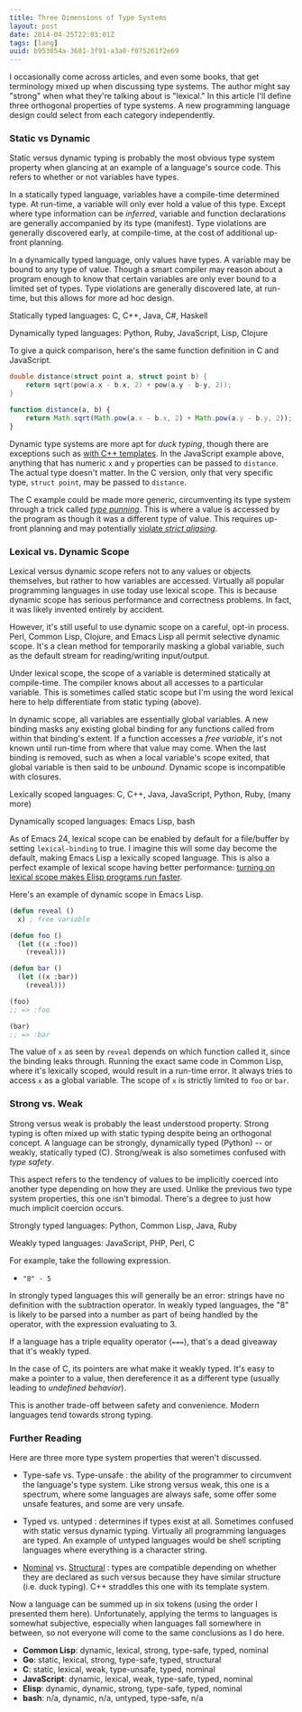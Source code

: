 ```yaml
---
title: Three Dimensions of Type Systems
layout: post
date: 2014-04-25T22:03:01Z
tags: [lang]
uuid: b953054a-3681-3f91-a3a0-f075261f2e69
---
```


I occasionally come across articles, and even some books, that get
terminology mixed up when discussing type systems. The author might
say "strong" when what they're talking about is "lexical." In this
article I'll define three orthogonal properties of type systems. A new
programming language design could select from each category
independently.

### Static vs Dynamic

Static versus dynamic typing is probably the most obvious type system
property when glancing at an example of a language's source code. This
refers to whether or not variables have types.

In a statically typed language, variables have a compile-time
determined type. At run-time, a variable will only ever hold a value
of this type. Except where type information can be *inferred*,
variable and function declarations are generally accompanied by its
type (manifest). Type violations are generally discovered early, at
compile-time, at the cost of additional up-front planning.

In a dynamically typed language, only values have types. A variable
may be bound to any type of value. Though a smart compiler may reason
about a program enough to know that certain variables are only ever
bound to a limited set of types. Type violations are generally
discovered late, at run-time, but this allows for more ad hoc design.

Statically typed languages: C, C++, Java, C#, Haskell

Dynamically typed languages: Python, Ruby, JavaScript, Lisp, Clojure

To give a quick comparison, here's the same function definition in C
and JavaScript.

~~~c
double distance(struct point a, struct point b) {
    return sqrt(pow(a.x - b.x, 2) + pow(a.y - b-y, 2));
}
~~~

~~~javascript
function distance(a, b) {
    return Math.sqrt(Math.pow(a.x - b.x, 2) + Math.pow(a.y - b.y, 2));
}
~~~

Dynamic type systems are more apt for *duck typing*, though there are
exceptions such as [with C++ templates][duck]. In the JavaScript
example above, anything that has numeric `x` and `y` properties can be
passed to `distance`. The actual type doesn't matter. In the C
version, only that very specific type, `struct point`, may be passed
to `distance`.

The C example could be made more generic, circumventing its type
system through a trick called [*type punning*][pun]. This is where a
value is accessed by the program as though it was a different type of
value. This requires up-front planning and may potentially
[violate *strict aliasing*][undef].

### Lexical vs. Dynamic Scope

Lexical versus dynamic scope refers not to any values or objects
themselves, but rather to how variables are accessed. Virtually all
popular programming languages in use today use lexical scope. This is
because dynamic scope has serious performance and correctness
problems. In fact, it was likely invented entirely by accident.

However, it's still useful to use dynamic scope on a careful, opt-in
process. Perl, Common Lisp, Clojure, and Emacs Lisp all permit
selective dynamic scope. It's a clean method for temporarily masking a
global variable, such as the default stream for reading/writing
input/output.

Under lexical scope, the scope of a variable is determined statically
at compile-time. The compiler knows about all accesses to a particular
variable. This is sometimes called static scope but I'm using the word
lexical here to help differentiate from static typing (above).

In dynamic scope, all variables are essentially global variables. A
new binding masks any existing global binding for any functions called
from within that binding's extent. If a function accesses a *free
variable*, it's not known until run-time from where that value may
come. When the last binding is removed, such as when a local
variable's scope exited, that global variable is then said to be
*unbound*. Dynamic scope is incompatible with closures.

Lexically scoped languages: C, C++, Java, JavaScript, Python, Ruby, (many more)

Dynamically scoped languages: Emacs Lisp, bash

As of Emacs 24, lexical scope can be enabled by default for a
file/buffer by setting `lexical-binding` to true. I imagine this will
some day become the default, making Emacs Lisp a lexically scoped
language. This is also a perfect example of lexical scope having
better performance:
[turning on lexical scope makes Elisp programs run faster][lexperf].

Here's an example of dynamic scope in Emacs Lisp.

~~~cl
(defun reveal ()
  x) ; free variable

(defun foo ()
  (let ((x :foo))
    (reveal)))

(defun bar ()
  (let ((x :bar))
    (reveal)))

(foo)
;; => :foo

(bar)
;; => :bar
~~~

The value of `x` as seen by `reveal` depends on which function called
it, since the binding leaks through. Running the exact same code in
Common Lisp, where it's lexically scoped, would result in a run-time
error. It always tries to access `x` as a global variable. The scope
of `x` is strictly limited to `foo` or `bar`.

### Strong vs. Weak

Strong versus weak is probably the least understood property. Strong
typing is often mixed up with static typing despite being an
orthogonal concept. A language can be strongly, dynamically typed
(Python) -- or weakly, statically typed (C). Strong/weak is also
sometimes confused with *type safety*.

This aspect refers to the tendency of values to be implicitly coerced
into another type depending on how they are used. Unlike the previous
two type system properties, this one isn't bimodal. There's a degree
to just how much implicit coercion occurs.

Strongly typed languages: Python, Common Lisp, Java, Ruby

Weakly typed languages: JavaScript, PHP, Perl, C

For example, take the following expression.

 * `"8" - 5`

In strongly typed languages this will generally be an error: strings
have no definition with the subtraction operator. In weakly typed
languages, the "8" is likely to be parsed into a number as part of
being handled by the operator, with the expression evaluating to 3.

If a language has a triple equality operator (`===`), that's a dead
giveaway that it's weakly typed.

In the case of C, its pointers are what make it weakly typed. It's
easy to make a pointer to a value, then dereference it as a different
type (usually leading to *undefined behavior*).

This is another trade-off between safety and convenience. Modern
languages tend towards strong typing.

### Further Reading

Here are three more type system properties that weren't discussed.

 * Type-safe vs. Type-unsafe : the ability of the programmer to
   circumvent the language's type system. Like strong versus weak,
   this one is a spectrum, where some languages are always safe, some
   offer some unsafe features, and some are very unsafe.

 * Typed vs. untyped : determines if types exist at all. Sometimes
   confused with static versus dynamic typing. Virtually all
   programming languages are typed. An example of untyped languages
   would be shell scripting languages where everything is a character
   string.

 * [Nominal][nominal] vs. [Structural][struct] : types are compatible
   depending on whether they are declared as such versus because they
   have similar structure (i.e. duck typing). C++ straddles this one
   with its template system.

Now a language can be summed up in six tokens (using the order I
presented them here). Unfortunately, applying the terms to languages
is somewhat subjective, especially when languages fall somewhere in
between, so not everyone will come to the same conclusions as I do
here.

 * **Common Lisp**: dynamic, lexical, strong, type-safe, typed, nominal
 * **Go**: static, lexical, strong, type-safe, typed, structural
 * **C**: static, lexical, weak, type-unsafe, typed, nominal
 * **JavaScript**: dynamic, lexical, weak, type-safe, typed, nominal
 * **Elisp**: dynamic, dynamic, strong, type-safe, typed, nominal
 * **bash**: n/a, dynamic, n/a, untyped, type-safe, n/a


[duck]: /blog/2014/04/01/
[pun]: http://en.wikipedia.org/wiki/Type_punning
[undef]: http://blog.llvm.org/2011/05/what-every-c-programmer-should-know.html
[lexperf]: /blog/2014/01/04/
[nominal]: http://en.wikipedia.org/wiki/Nominative_type_system
[struct]: http://en.wikipedia.org/wiki/Structural_type_system
